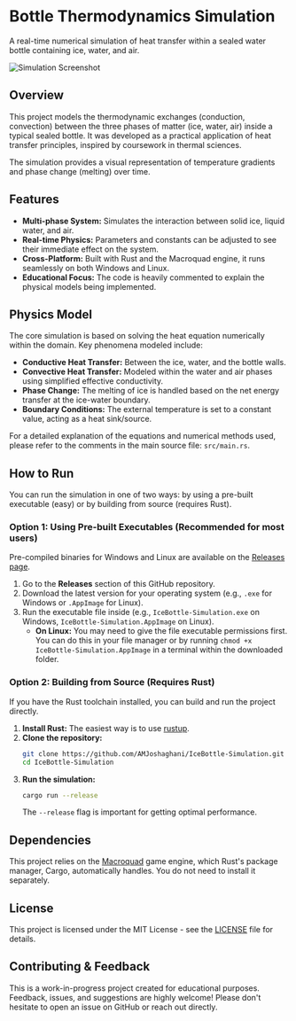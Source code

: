# Bottle Thermodynamics Simulation

A real-time numerical simulation of heat transfer within a sealed water bottle containing ice, water, and air.

![Simulation Screenshot](https://s6.uupload.ir/files/2025-09-19_14_49_40_n4u.png)

## Overview

This project models the thermodynamic exchanges (conduction, convection) between the three phases of matter (ice, water, air) inside a typical sealed bottle. It was developed as a practical application of heat transfer principles, inspired by coursework in thermal sciences.

The simulation provides a visual representation of temperature gradients and phase change (melting) over time.

## Features

*   **Multi-phase System:** Simulates the interaction between solid ice, liquid water, and air.
*   **Real-time Physics:** Parameters and constants can be adjusted to see their immediate effect on the system.
*   **Cross-Platform:** Built with Rust and the Macroquad engine, it runs seamlessly on both Windows and Linux.
*   **Educational Focus:** The code is heavily commented to explain the physical models being implemented.

## Physics Model

The core simulation is based on solving the heat equation numerically within the domain. Key phenomena modeled include:

*   **Conductive Heat Transfer:** Between the ice, water, and the bottle walls.
*   **Convective Heat Transfer:** Modeled within the water and air phases using simplified effective conductivity.
*   **Phase Change:** The melting of ice is handled based on the net energy transfer at the ice-water boundary.
*   **Boundary Conditions:** The external temperature is set to a constant value, acting as a heat sink/source.

For a detailed explanation of the equations and numerical methods used, please refer to the comments in the main source file: `src/main.rs`.
## How to Run

You can run the simulation in one of two ways: by using a pre-built executable (easy) or by building from source (requires Rust).

### Option 1: Using Pre-built Executables (Recommended for most users)

Pre-compiled binaries for Windows and Linux are available on the [Releases page](https://github.com/AMJoshaghani/IceBottle-Simulation/releases).

1.  Go to the **Releases** section of this GitHub repository.
2.  Download the latest version for your operating system (e.g., `.exe` for Windows or `.AppImage` for Linux).
3.  Run the executable file inside (e.g., `IceBottle-Simulation.exe` on Windows, `IceBottle-Simulation.AppImage` on Linux).
    *   **On Linux:** You may need to give the file executable permissions first. You can do this in your file manager or by running `chmod +x IceBottle-Simulation.AppImage` in a terminal within the downloaded folder.

### Option 2: Building from Source (Requires Rust)

If you have the Rust toolchain installed, you can build and run the project directly.

1.  **Install Rust:** The easiest way is to use [rustup](https://rustup.rs/).
2.  **Clone the repository:**
    ```bash
    git clone https://github.com/AMJoshaghani/IceBottle-Simulation.git
    cd IceBottle-Simulation
    ```
3.  **Run the simulation:**
    ```bash
    cargo run --release
    ```
    The `--release` flag is important for getting optimal performance.
    
## Dependencies

This project relies on the [Macroquad](https://macroquad.rs/) game engine, which Rust's package manager, Cargo, automatically handles. You do not need to install it separately.

## License

This project is licensed under the MIT License - see the [LICENSE](LICENSE) file for details.

## Contributing & Feedback

This is a work-in-progress project created for educational purposes. Feedback, issues, and suggestions are highly welcome! Please don't hesitate to open an issue on GitHub or reach out directly.
